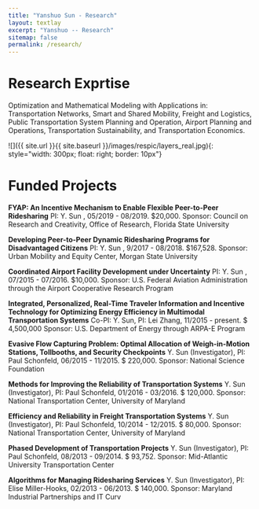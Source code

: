 ```yaml
---
title: "Yanshuo Sun - Research"
layout: textlay
excerpt: "Yanshuo -- Research"
sitemap: false
permalink: /research/
---
```


# Research Exprtise

Optimization and Mathematical Modeling with Applications in: Transportation Networks, Smart and Shared Mobility, Freight and Logistics, Public Transportation System Planning and Operation, Airport Planning and Operations,  Transportation Sustainability, and Transportation Economics. 
 
![]({{ site.url }}{{ site.baseurl }}/images/respic/layers_real.jpg){: style="width: 300px; float: right; border: 10px"}

# Funded Projects

**FYAP: An Incentive Mechanism to Enable Flexible Peer-to-Peer Ridesharing**
PI: Y. Sun , 05/2019 - 08/2019. $20,000.
Sponsor: Council on Research and Creativity, Office of Research, Florida State University 

**Developing Peer-to-Peer Dynamic Ridesharing Programs for Disadvantaged Citizens**
PI: Y. Sun , 9/2017 - 08/2018. $167,528.
Sponsor: Urban Mobility and Equity Center, Morgan State University

**Coordinated Airport Facility Development under Uncertainty**
PI: Y. Sun , 07/2015 - 07/2016. $10,000.
Sponsor: U.S. Federal Aviation Administration through the Airport Cooperative Research Program 

**Integrated, Personalized, Real-Time Traveler Information and Incentive Technology for Optimizing Energy Efficiency in Multimodal Transportation Systems**
Co-PI: Y. Sun, PI: Lei Zhang, 11/2015 - present. $ 4,500,000 
Sponsor: U.S. Department of Energy through ARPA-E Program

**Evasive Flow Capturing Problem: Optimal Allocation of Weigh-in-Motion Stations, Tollbooths, and Security Checkpoints**
Y. Sun (Investigator), PI: Paul Schonfeld, 06/2015 - 11/2015. $ 220,000.
Sponsor: National Science Foundation

**Methods for Improving the Reliability of Transportation Systems**
Y. Sun (Investigator), PI: Paul Schonfeld, 01/2016 - 03/2016. $ 120,000.
Sponsor: National Transportation Center, University of Maryland

**Efficiency and Reliability in Freight Transportation Systems**
Y. Sun (Investigator), PI: Paul Schonfeld, 10/2014 - 12/2015. $ 80,000.
Sponsor: National Transportation Center, University of Maryland

**Phased Development of Transportation Projects**
Y. Sun (Investigator), PI: Paul Schonfeld, 08/2013 - 09/2014. $ 93,752. 
Sponsor: Mid-Atlantic University Transportation Center

**Algorithms for Managing Ridesharing Services**
Y. Sun (Investigator), PI: Elise Miller-Hooks, 02/2013 - 06/2013. $ 140,000. 
Sponsor: Maryland Industrial Partnerships and IT Curv
